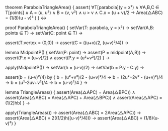theorem ParabolaTriangleArea() {
  assert(
    ∀T[parabola](y = x²) ∧
    ∀A,B,C ∈ T[points] ∧
    A = (u, u²) ∧ 
    B = (v, v²) ∧
    u > v ∧
    C.x = (u + v)/2 →
    Area(△ABC) = (1/8)(u - v)³
  )
} ↔

proof ParabolaTriangleArea() {
  setVar(T: parabola, y = x²) →
  setVar(A,B: points ∈ T) →
  setVar(C: point ∈ T) →
  
  assert(T.vertex = (0,0)) →
  assert(C = ((u+v)/2, (u+v)²/4)) →
  
  lemma MidpointP() {
    setVar(P: point) →
    assert(P = midpoint(A,B)) →
    assert(P.x = (u+v)/2) ∧
    assert(P.y = (u²+v²)/2)
  } →
  
  apply(MidpointP()) →
  setVar(h = (u-v)/2) →
  setVar(b = P.y - C.y) →
  
  assert(b = (u-v)²/4) by {
    b = (u²+v²)/2 - (u+v)²/4 →
    b = (2u²+2v² - (u+v)²)/4 →
    b = (u²-2uv+v²)/4 →
    b = (u-v)²/4
  } →
  
  lemma TriangleAreas() {
    assert(Area(△APC) = Area(△BPC)) ∧
    assert(Area(△ABC) = Area(△APC) + Area(△BPC)) ∧
    assert(Area(△APC) = (1/2)hb)
  } →
  
  apply(TriangleAreas()) →
  assert(Area(△ABC) = 2Area(△APC)) →
  assert(Area(△ABC) = 2((1/2)h((u-v)²/4))) →
  assert(Area(△ABC) = (1/8)(u-v)³)
}